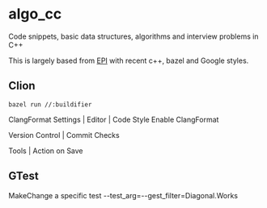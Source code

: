 # algo_cc

Code snippets, basic data structures, algorithms and interview problems in C++

This is largely based from [EPI](https://elementsofprogramminginterviews.com/) with recent c++, bazel and Google styles.

## Clion

```
bazel run //:buildifier
```

ClangFormat
Settings | Editor | Code Style
Enable ClangFormat

Version Control | Commit Checks

Tools | Action on Save

## GTest

MakeChange a specific test
--test_arg=--gest_filter=Diagonal.Works
